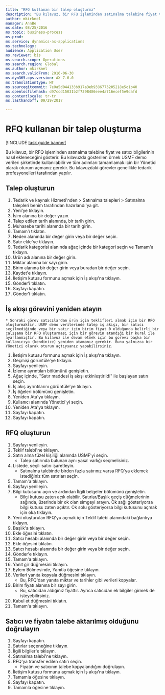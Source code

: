```yaml
--- 
title: "RFQ kullanan bir talep oluşturma"
description: "Bu kılavuz, bir RFQ işleminden satınalma talebine fiyat ve satıcı bilgilerinin nasıl ekleneceğini gösterir."
author: mkirknel
manager: AnnBe
ms.date: 08/25/2016
ms.topic: business-process
ms.prod: 
ms.service: dynamics-ax-applications
ms.technology: 
audience: Application User
ms.reviewer: bis
ms.search.scope: Operations
ms.search.region: Global
ms.author: mkirknel
ms.search.validFrom: 2016-06-30
ms.dyn365.ops.version: AX 7.0.0
ms.translationtype: HT
ms.sourcegitcommit: 7e0a5d044133b917a3eb9386773205218e5c1b40
ms.openlocfilehash: d97ccd15031b2f7398486eee4a716ecef5e9dafd
ms.contentlocale: tr-tr
ms.lasthandoff: 09/29/2017

---
```

# <a name="create-a-requisition-that-uses-an-rfq"></a>RFQ kullanan bir talep oluşturma

[!INCLUDE [task guide banner](../../includes/task-guide-banner.md)]

Bu kılavuz, bir RFQ işleminden satınalma talebine fiyat ve satıcı bilgilerinin nasıl ekleneceğini gösterir. Bu kılavuzda gösterilen örnek USMF demo verileri şirketinde kullanılabilir ve tüm adımları tamamlamak için bir Yönetici olarak oturum açmanız gerekir. Bu kılavuzdaki görevler genellikle tedarik profesyonelleri tarafından yapılır.


## <a name="create-a-requisition"></a>Talep oluşturun
1. Tedarik ve kaynak Hizmeti'nden > Satınalma talepleri > Satınalma talepleri benim tarafından hazırlandı'ya git.
2. Yeni'ye tıklayın.
3. İsim alanına bir değer yazın.
4. Talep edilen tarih alanında, bir tarih girin.
5. Muhasebe tarihi alanında bir tarih girin.
6. Tamam'ı tıklatın.
7. Neden alanında bir değer girin veya bir değer seçin.
8. Satır ekle'ye tıklayın.
9. Tedarik kategorisi alanında ağaç içinde bir kategori seçin ve Tamam'a tıklayın.
10. Ürün adı alanına bir değer girin.
11. Miktar alanına bir sayı girin.
12. Birim alanına bir değer girin veya buradan bir değer seçin.
13. Kaydet'e tıklayın.
14. İletişim kutusu formunu açmak için İş akışı'na tıklayın.
15. Gönder'i tıklatın.
16. Sayfayı kapatın.
17. Gönder'i tıklatın.

## <a name="reassign-a-workflow-task"></a>İş akışı görevini yeniden atayın
    * Sonraki görev satıcılardan ürün için teklifleri almak için bir RFQ oluşturmaktır. USMF demo verilerinde talep iş akışı, bir satıcı seçilmediğinde veya bir satır için birim fiyat 0 olduğunda belirli bir çalışana bir RFQ oluşturması için bir görevin atandığı bir kural ile ayarlanmıştır. Bu kılavuz ile devam etmek için bu görevi başka bir kullanıcıya (kendinize) yeniden atamanız gerekir. Bunu yalnızca bir Yönetici olarak oturum açtıysanız yapabilirsiniz.  
1. İletişim kutusu formunu açmak için İş akışı'na tıklayın.
2. Geçmişi görüntüle'ye tıklayın.
3. Sayfayı yenileyin.
4. İzleme ayrıntıları bölümünü genişletin.
5. Ağaç içinde, "Satır maddesi iş akışı etkinleştirildi" ile başlayan satırı seçin.
6. İş akış ayrıntılarını görüntüle'ye tıklayın.
7. İş öğeleri bölümünü genişletin.
8. Yeniden Ata'ya tıklayın.
9. Kullanıcı alanında Yönetici'yi seçin.
10. Yeniden Ata'ya tıklayın.
11. Sayfayı kapatın.
12. Sayfayı kapatın.

## <a name="create-an-rfq"></a>RFQ oluşturun
1. Sayfayı yenileyin.
2. Teklif talebi'ne tıklayın.
3. Satın alma tüzel kişiliği alanında USMF'yi seçin.
    * Talep satırında bulunan aynı yasal varlığı seçmelisiniz.  
4. Listede, seçili satırı işaretleyin.
    * Satınalma talebinde birden fazla satırınız varsa RFQ'ya eklemek istediğiniz tüm satırları seçin.  
5. Tamam'a tıklayın.
6. Sayfayı yenileyin.
7. Bilgi kutusunu açın ve ardından İlgili belgeler bölümünü genişletin.
    * Bilgi kutusu zaten açık olabilir. Satırlar/Başlık geçiş düğmelerinin sağında, üzerinde bir ok olan simgeyi arayın. Ok sağı gösteriyorsa bilgi kutusu zaten açıktır. Ok solu gösteriyorsa bilgi kutusunu açmak için oka tıklayın.  
8. Yeni oluşturulan RFQ'yu açmak için Teklif talebi alanındaki bağlantıya tıklayın.
9. Başlık'a tıklayın.
10. Ekle öğesini tıklatın.
11. Satıcı hesabı alanında bir değer girin veya bir değer seçin.
12. Ekle öğesini tıklatın.
13. Satıcı hesabı alanında bir değer girin veya bir değer seçin.
14. Gönder'e tıklayın.
15. Tamam'a tıklayın.
16. Yanıt gir düğmesini tıklayın.
17. Eylem Bölmesinde, Yanıtla öğesine tıklayın.
18. Verileri yanıta kopyala düğmesini tıklayın.
    * Bu, RFQ'dan yanıta miktar ve tarihler gibi verileri kopyalar.  
19. Birim fiyatı alanına bir sayı girin.
    * Bu, satıcıdan aldığınız fiyattır. Ayrıca satıcıdan ek bilgiler girmek de isteyebilirsiniz.  
20. Kabul et düğmesini tıklatın.
21. Tamam'a tıklayın.

## <a name="verify-that-vendor-and-price-have-been-transferred-to-the-requisition"></a>Satıcı ve fiyatın talebe aktarılmış olduğunu doğrulayın
1. Sayfayı kapatın.
2. Satırlar seçeneğine tıklayın.
3. İlgili bilgiler'e tıklayın.
4. Satınalma talebi'ne tıklayın.
5. RFQ'ya transfer edilen satırı seçin.
    * Fiyatın ve satıcının talebe kopyalandığını doğrulayın.  
6. İletişim kutusu formunu açmak için İş akışı'na tıklayın.
7. Tamamla öğesine tıklayın.
8. Sayfayı kapatın.
9. Tamamla öğesine tıklayın.


